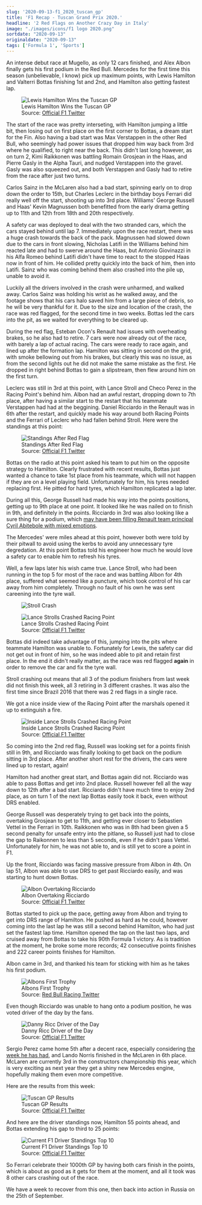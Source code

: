 ```yaml
---
slug: '2020-09-13-f1_2020_tuscan_gp'
title: 'F1 Recap - Tuscan Grand Prix 2020.'
headline: '2 Red Flags on Another Crazy Day in Italy'
image: "./images/icons/f1 logo 2020.png"
sortdate: "2020-09-13"
originaldate: "2020-09-13"
tags: ['Formula 1', 'Sports']
---
```


An intense debut race at Mugello, as only 12 cars finished, and Alex Albon finally gets his first podium in the Red Bull. Mercedes for the first time this season (unbelievable, I know) pick up maximum points, with Lewis Hamilton and Valterri Bottas finishing 1st and 2nd, and Hamilton also getting fastest lap.

<div id="imageDiv">
    <figure>
        <img src="https://joshlearningtocode.files.wordpress.com/2020/09/f1-2020-tuscan-gp-lewis-wins.jpg" alt="Lewis Hamilton Wins the Tuscan GP">
        <figcaption>Lewis Hamilton Wins the Tuscan GP</figcaption>
        <figcaption>Source: <a href="https://twitter.com/F1" target="_blank">Official F1 Twitter</a></figcaption>
    </figure>
</div>

The start of the race was pretty interseting, with Hamilton jumping a little bit, then losing out on first place on the first corner to Bottas, a dream start for the Fin. Also having a bad start was Max Verstappen in the other Red Bull, who seemingly had power issues that dropped him way back from 3rd where he qualified, to right near the back. This didn't last long however, as on turn 2, Kimi Raikkonen was battling Romain Grosjean in the Haas, and Pierre Gasly in the Alpha Tauri, and nudged Verstappen into the gravel. Gasly was also squeezed out, and both Verstappen and Gasly had to retire from the race after just two turns. 

<div id="imageDiv">
    <p class="tweetToEmbed" style="display: none;">1305186981325025288</p>
</div>

Carlos Sainz in the McLaren also had a bad start, spinning early on to drop down the order to 15th, but Charles Leclerc in the birthday boys Ferrari did really well off the start, shooting up into 3rd place. Williams' George Russell and Haas' Kevin Magnussen both benefitted from the early drama getting up to 11th and 12th from 18th and 20th respectively.

A safety car was deployed to deal with the two stranded cars, which the cars stayed behind until lap 7. Immediately upon the race restart, there was a huge crash towards the back of the pack. Magnussen had slowed down due to the cars in front slowing, Nicholas Latifi in the Williams behind him reacted late and had to swerve around the Haas, but Antonio Giovinazzi in his Alfa Romeo behind Latifi didn't have time to react to the stopped Haas now in front of him. He collided pretty quickly into the back of him, then into Latifi. Sainz who was coming behind them also crashed into the pile up, unable to avoid it.

<div id="imageDiv">
    <p class="tweetToEmbed" style="display: none;">1305176355471065089</p>
</div>

Luckily all the drivers involved in the crash were unharmed, and walked away. Carlos Sainz was holding his wrist as he walked away, and the footage shows that his cars halo saved him from a large piece of debris, so he will be very thankful for it. Due to the size and location of the crash, the race was red flagged, for the second time in two weeks. Bottas led the cars into the pit, as we waited for everything to be cleared up. 

During the red flag, Esteban Ocon's Renault had issues with overheating brakes, so he also had to retire. 7 cars were now already out of the race, with barely a lap of actual racing. The cars were ready to race again, and lined up after the formation lap. Hamilton was sitting in second on the grid, with smoke bellowing out from his brakes, but clearly this was no issue, as from the second lights out he did not make the same mistake as the first. He dropped in right behind Bottas to gain a slipstream, then flew around him on the first turn.

Leclerc was still in 3rd at this point, with Lance Stroll and Checo Perez in the Racing Point's behind him. Albon had an awful restart, dropping down to 7th place, after having a similar start to the restart that his teammate Verstappen had had at the beggining. Daniel Ricciardo in the Renault was in 6th after the restart, and quickly made his way around both Racing Points and the Ferrari of Leclerc who had fallen behind Stroll. Here were the standings at this point:

<div id="imageDiv">
    <figure>
        <img src="https://joshlearningtocode.files.wordpress.com/2020/09/f1-2020-tuscan-gp-race-standings-after-red-flag.jpg" alt="Standings After Red Flag">
        <figcaption>Standings After Red Flag</figcaption>
        <figcaption>Source: <a href="https://twitter.com/F1" target="_blank">Official F1 Twitter</a></figcaption>
    </figure>
</div>

Bottas on the radio at this point asked his team to put him on the opposite strategy to Hamilton. Clearly frustrated with recent results, Bottas just wanted a chance to take 1st place from his teammate, which will not happen if they are on a level playing field. Unfortunately for him, his tyres needed replacing first. He pitted for hard tyres, which Hamilton replicated a lap later. 

During all this, George Russell had made his way into the points positions, getting up to 9th place at one point. It looked like he was nailed on to finish in 9th, and definitely in the points. Ricciardo in 3rd was also looking like a sure thing for a podium, which <a target="_blank" href="https://www.formula1.com/en/latest/article.he-chooses-placement-but-i-choose-the-design-ricciardo-reveals-tattoo-bet.1XiqmTbs2WoB4Xbb8jeCNC.html">may have been filling Renault team principal Cyril Abitebole with mixed emotions</a>. 

The Mercedes' were miles ahead at this point, however both were told by their pitwall to avoid using the kerbs to avoid any unnecessary tyre degredation. At this point Bottas told his engineer how much he would love a safety car to enable him to refresh his tyres. 

Well, a few laps later his wish came true. Lance Stroll, who had been running in the top 5 for most of the race and was battling Albon for 4th place, suffered what seemed like a puncture, which took control of his car away from him completely. Through no fault of his own he was sent careening into the tyre wall. 

<div id="imageDiv">
    <figure>
        <img src="https://joshlearningtocode.files.wordpress.com/2020/09/f1-2020-tuscan-gp-strolls-crash.gif" alt="Stroll Crash">
    </figure>
</div>

<div id="imageDiv">
    <figure>
        <img src="https://joshlearningtocode.files.wordpress.com/2020/09/f1-2020-tuscan-gp-strolls-crashed-car.jpg" alt="Lance Strolls Crashed Racing Point">
        <figcaption>Lance Strolls Crashed Racing Point</figcaption>
        <figcaption>Source: <a href="https://twitter.com/F1" target="_blank">Official F1 Twitter</a></figcaption>
    </figure>
</div>

Bottas did indeed take advantage of this, jumping into the pits where teammate Hamilton was unable to. Fortunately for Lewis, the safety car did not get out in front of him, so he was indeed able to pit and retain first place. In the end it didn't really matter, as the race was red flagged **again** in order to remove the car and fix the tyre wall.

Stroll crashing out means that all 3 of the podium finishers from last week did not finish this week, all 3 retiring in 3 different crashes. It was also the first time since Brazil 2016 that there was 2 red flags in a single race. 

We got a nice inside view of the Racing Point after the marshals opened it up to extinguish a fire.

<div id="imageDiv">
    <figure>
        <img src="https://joshlearningtocode.files.wordpress.com/2020/09/f1-2020-tuscan-gp-strolls-crashed-car-insides.jpg" alt="Inside Lance Strolls Crashed Racing Point">
        <figcaption>Inside Lance Strolls Crashed Racing Point</figcaption>
        <figcaption>Source: <a href="https://twitter.com/F1" target="_blank">Official F1 Twitter</a></figcaption>
    </figure>
</div>

So coming into the 2nd red flag, Russell was looking set for a points finish still in 9th, and Ricciardo was finally looking to get back on the podium sitting in 3rd place. After another short rest for the drivers, the cars were lined up to restart, again!

Hamilton had another great start, and Bottas again did not. Ricciardo was able to pass Bottas and get into 2nd place. Russell however fell all the way down to 12th after a bad start. Ricciardo didn't have much time to enjoy 2nd place, as on turn 1 of the next lap Bottas easily took it back, even without DRS enabled. 

George Russell was desperately trying to get back into the points, overtaking Grosjean to get to 11th, and getting ever closer to Sebastien Vettel in the Ferrari in 10th. Raikkonen who was in 8th had been given a 5 second penalty for unsafe entry into the pitlane, so Russell just had to close the gap to Raikonnen to less than 5 seconds, even if he didn't pass Vettel. Unfortunately for him, he was not able to, and is still yet to score a point in F1. 

Up the front, Ricciardo was facing massive pressure from Albon in 4th. On lap 51, Albon was able to use DRS to get past Ricciardo easily, and was starting to hunt down Bottas. 

<div id="imageDiv">
    <figure>
        <img src="https://joshlearningtocode.files.wordpress.com/2020/09/f1-2020-tuscan-gp-albon-overtaking-ricciardo.jpg" alt="Albon Overtaking Ricciardo">
        <figcaption>Albon Overtaking Ricciardo</figcaption>
        <figcaption>Source: <a href="https://twitter.com/F1" target="_blank">Official F1 Twitter</a></figcaption>
    </figure>
</div>

<div id="imageDiv">
    <p class="tweetToEmbed" style="display: none;">1305199564379402241</p>
</div>

Bottas started to pick up the pace, getting away from Albon and trying to get into DRS range of Hamilton. He pushed as hard as he could, however coming into the last lap he was still a second behind Hamilton, who had just set the fastest lap time. Hamilton opened the tap on the last two laps, and cruised away from Bottas to take his 90th Formula 1 victory. As is tradition at the moment, he broke some more records; 42 consecutive points finishes and 222 career points finishes for Hamilton.

Albon came in 3rd, and thanked his team for sticking with him as he takes his first podium. 

<div id="imageDiv">
    <figure>
        <img src="https://joshlearningtocode.files.wordpress.com/2020/09/f1-2020-tuscan-gp-alex-trophy.jpg" alt="Albons First Trophy">
        <figcaption>Albons First Trophy</figcaption>
        <figcaption>Source: <a href="https://twitter.com/redbullracing" target="_blank">Red Bull Racing Twitter</a></figcaption>
    </figure>
</div>

Even though Ricciardo was unable to hang onto a podium position, he was voted driver of the day by the fans.

<div id="imageDiv">
    <figure>
        <img src="https://joshlearningtocode.files.wordpress.com/2020/09/f1-2020-tuscan-gp-danny-ricc-dotd.jpg" alt="Danny Ricc Driver of the Day">
        <figcaption>Danny Ricc Driver of the Day</figcaption>
        <figcaption>Source: <a href="https://twitter.com/F1" target="_blank">Official F1 Twitter</a></figcaption>
    </figure>
</div>

Sergio Perez came home 5th after a decent race, especially considering <a target="_blank" href="https://www.formula1.com/en/latest/article.nobody-told-me-anything-perez-weighs-up-future-as-he-admits-surprise-at.77PgjTCq2cVm5Hvvv6CXVi.html">the week he has had</a>, and Lando Norris finished in the McLaren in 6th place. McLaren are currently 3rd in the constructors championship this year, which is very exciting as next year they get a shiny new Mercedes engine, hopefully making them even more competitive.

Here are the results from this week:

<div id="imageDiv">
    <figure>
        <img src="https://joshlearningtocode.files.wordpress.com/2020/09/f1-2020-tuscan-gp-race-results.jpg" alt="Tuscan GP Results">
        <figcaption>Tuscan GP Results</figcaption>
        <figcaption>Source: <a href="https://twitter.com/F1" target="_blank">Official F1 Twitter</a></figcaption>
    </figure>
</div>

And here are the driver standings now, Hamilton 55 points ahead, and Bottas extending his gap to third to 25 points:

<div id="imageDiv">
    <figure>
        <img src="https://joshlearningtocode.files.wordpress.com/2020/09/f1-2020-tuscan-gp-standings.jpg" alt="Current F1 Driver Standings Top 10">
        <figcaption>Current F1 Driver Standings Top 10</figcaption>
        <figcaption>Source: <a href="https://twitter.com/F1" target="_blank">Official F1 Twitter</a></figcaption>
    </figure>
</div>


So Ferrari celebrate their 1000th GP by having both cars finish in the points, which is about as good as it gets for them at the moment, and all it took was 8 other cars crashing out of the race.

We have a week to recover from this one, then back into action in Russia on the 25th of September.
